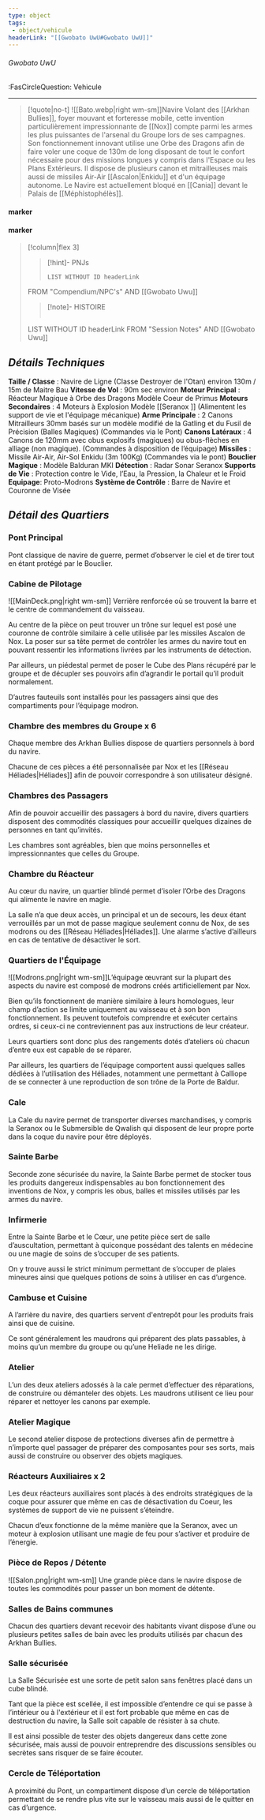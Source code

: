 ```yaml
---
type: object
tags:
 - object/vehicule
headerLink: "[[Gwobato UwU#Gwobato UwU]]"
---
```


###### Gwobato UwU
<span class="sub2">:FasCircleQuestion: Vehicule</span>
___

> [!quote|no-t]
>![[Bato.webp|right wm-sm]]Navire Volant des [[Arkhan Bullies]], foyer mouvant et forteresse mobile, cette invention particulièrement impressionnante de [[Nox]] compte parmi les armes les plus puissantes de l'arsenal du Groupe lors de ses campagnes.
>Son fonctionnement innovant utilise une Orbe des Dragons afin de faire voler une coque de 130m de long disposant de tout le confort nécessaire pour des missions longues y compris dans l'Espace ou les Plans Extérieurs. Il dispose de plusieurs canon et mitrailleuses mais aussi de missiles Air-Air [[Ascalon|Enkidu]] et d'un équipage autonome. 
>Le Navire est actuellement bloqué en [[Cania]] devant le Palais de [[Méphistophélès]].
<span class="clearfix"></span>

#### marker
#### marker
> [!column|flex 3]
>>[!hint]- PNJs
>>```dataview
>>LIST WITHOUT ID headerLink
>FROM "Compendium/NPC's" AND [[Gwobato Uwu]]
>
>>[!note]- HISTOIRE
>>```dataview
>LIST WITHOUT ID headerLink
>FROM "Session Notes" AND [[Gwobato Uwu]]

## *Détails Techniques*

**Taille / Classe** : Navire de Ligne (Classe Destroyer de l'Otan) environ 130m / 15m de Maitre Bau
**Vitesse de Vol** : 90m sec environ
**Moteur Principal** : Réacteur Magique à Orbe des Dragons Modèle Coeur de Primus
**Moteurs Secondaires** : 4 Moteurs à Explosion Modèle [[Seranox ]] (Alimentent les support de vie et l'équipage mécanique)
**Arme Principale** : 2 Canons Mitrailleurs 30mm basés sur un modèle modifié de la Gatling et du Fusil de Précision (Balles Magiques) (Commandes via le Pont)
**Canons Latéraux** : 4 Canons de 120mm avec obus explosifs (magiques) ou obus-flèches en alliage (non magique). (Commandes à disposition de l’équipage)
**Missiles** : Missile Air-Air, Air-Sol Enkidu (3m 100Kg) (Commandes via le pont)
**Bouclier Magique** : Modèle Balduran MKI
**Détection** : Radar Sonar Seranox
**Supports de Vie** : Protection contre le Vide, l’Eau, la Pression, la Chaleur et le Froid
**Equipage**: Proto-Modrons
**Système de Contrôle** : Barre de Navire et Couronne de Visée

## *Détail des Quartiers*


### Pont Principal 


Pont classique de navire de guerre, permet d’observer le ciel et de tirer tout en étant protégé par le Bouclier.


### Cabine de Pilotage 

![[MainDeck.png|right wm-sm]] Verrière renforcée où se trouvent la barre et le centre de commandement du vaisseau. 

Au centre de la pièce on peut trouver un trône sur lequel est posé une couronne de contrôle similaire à celle utilisée par les missiles Ascalon de Nox.
La poser sur sa tête permet de contrôler les armes du navire tout en pouvant ressentir les informations livrées par les instruments de détection.

Par ailleurs, un piédestal permet de poser le Cube des Plans récupéré par le groupe et de décupler ses pouvoirs afin d’agrandir le portail qu’il produit normalement.

D’autres fauteuils sont installés pour les passagers ainsi que des compartiments pour l’équipage modron.

### Chambre des membres du Groupe x 6

Chaque membre des Arkhan Bullies dispose de quartiers personnels à bord du navire.

Chacune de ces pièces a été personnalisée par Nox et les [[Réseau Héliades|Héliades]] afin de pouvoir correspondre à son utilisateur désigné.

### Chambres des Passagers

Afin de pouvoir accueillir des passagers à bord du navire, divers quartiers disposent des commodités classiques pour accueillir quelques dizaines de personnes en tant qu’invités.

Les chambres sont agréables, bien que moins personnelles et impressionnantes que celles du Groupe.

### Chambre du Réacteur

Au cœur du navire, un quartier blindé permet d’isoler l’Orbe des Dragons qui alimente le navire en magie.

La salle n’a que deux accès, un principal et un de secours, les deux étant verrouillés par un mot de passe magique seulement connu de Nox, de ses modrons ou des [[Réseau Héliades|Héliades]]. Une alarme s’active d’ailleurs en cas de tentative de désactiver le sort.

### Quartiers de l'Équipage

![[Modrons.png|right wm-sm]]L’équipage œuvrant sur la plupart des aspects du navire est composé de modrons créés artificiellement par Nox. 

Bien qu’ils fonctionnent de manière similaire à leurs homologues, leur champ d’action se limite uniquement au vaisseau et à son bon fonctionnement. Ils peuvent toutefois comprendre et exécuter certains ordres, si ceux-ci ne contreviennent pas aux instructions de leur créateur.

Leurs quartiers sont donc plus des rangements dotés d’ateliers où chacun d’entre eux est capable de se réparer. 

Par ailleurs, les quartiers de l’équipage comportent aussi quelques salles dédiées à l’utilisation des Héliades, notamment une permettant à Calliope de se connecter à une reproduction de son trône de la Porte de Baldur.

### Cale

La Cale du navire permet de transporter diverses marchandises, y compris la Seranox ou le Submersible de Qwalish qui disposent de leur propre porte dans la coque du navire pour être déployés.

### Sainte Barbe 

Seconde zone sécurisée du navire, la Sainte Barbe permet de stocker tous les produits dangereux indispensables au bon fonctionnement des inventions de Nox, y compris les obus, balles et missiles utilisés par les armes du navire.

### Infirmerie

Entre la Sainte Barbe et le Cœur, une petite pièce sert de salle d’auscultation, permettant à quiconque possédant des talents en médecine ou une magie de soins de s’occuper de ses patients.

On y trouve aussi le strict minimum permettant de s’occuper de plaies mineures ainsi que quelques potions de soins à utiliser en cas d’urgence.

### Cambuse et Cuisine

A l’arrière du navire, des quartiers servent d'entrepôt pour les produits frais ainsi que de cuisine.

Ce sont généralement les maudrons qui préparent des plats passables, à moins qu’un membre du groupe ou qu’une Heliade ne les dirige. 

### Atelier

L’un des deux ateliers adossés à la cale permet d’effectuer des réparations, de construire ou démanteler des objets. Les maudrons utilisent ce lieu pour réparer et nettoyer les canons par exemple.

### Atelier Magique
Le second atelier dispose de protections diverses afin de permettre à n’importe quel passager de préparer des composantes pour ses sorts, mais aussi de construire ou observer des objets magiques. 

### Réacteurs Auxiliaires x 2

Les deux réacteurs auxiliaires sont placés à des endroits stratégiques de la coque pour assurer que même en cas de désactivation du Coeur, les systèmes de support de vie ne puissent s’éteindre.

Chacun d’eux fonctionne de la même manière que la Seranox, avec un moteur à explosion utilisant une magie de feu pour s’activer et produire de l’énergie.

### Pièce de Repos / Détente 

![[Salon.png|right wm-sm]] Une grande pièce dans le navire dispose de toutes les commodités pour passer un bon moment de détente.

### Salles de Bains communes

Chacun des quartiers devant recevoir des habitants vivant dispose d’une ou plusieurs petites salles de bain avec les produits utilisés par chacun des Arkhan Bullies.

### Salle sécurisée

La Salle Sécurisée est une sorte de petit salon sans fenêtres placé dans un cube blindé. 

Tant que la pièce est scellée, il est impossible d’entendre ce qui se passe à l’intérieur ou à l'extérieur et il est fort probable que même en cas de destruction du navire, la Salle soit capable de résister à sa chute.

Il est ainsi possible de tester des objets dangereux dans cette zone sécurisée, mais aussi de pouvoir entreprendre des discussions sensibles ou secrètes sans risquer de se faire écouter. 

### Cercle de Téléportation

A proximité du Pont, un compartiment dispose d’un cercle de téléportation permettant de se rendre plus vite sur le vaisseau mais aussi de le quitter en cas d’urgence.
